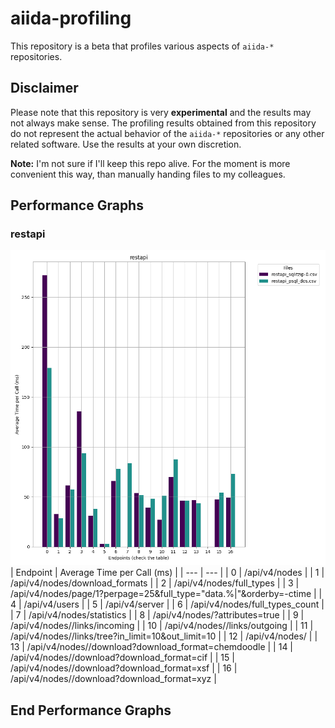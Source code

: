 # aiida-profiling

This repository is a beta that profiles various aspects of `aiida-*` repositories.

## Disclaimer

Please note that this repository is very **experimental** and the results may not always make sense.
The profiling results obtained from this repository do not represent the actual behavior of the `aiida-*` repositories or any other related software. Use the results at your own discretion.

**Note:** I'm not sure if I'll keep this repo alive. For the moment is more convenient this way, than manually handing files to my colleagues.


## Performance Graphs 




### restapi
![](results/performance_graphs/restapi.png)
| Endpoint | Average Time per Call (ms) |
| --- | --- |
| 0 |  /api/v4/nodes |
| 1 |  /api/v4/nodes/download_formats |
| 2 |  /api/v4/nodes/full_types |
| 3 |  /api/v4/nodes/page/1?perpage=25&full_type="data.%|"&orderby=-ctime |
| 4 |  /api/v4/users |
| 5 |  /api/v4/server |
| 6 |  /api/v4/nodes/full_types_count |
| 7 |  /api/v4/nodes/statistics |
| 8 |  /api/v4/nodes/<id>?attributes=true |
| 9 |  /api/v4/nodes/<id>/links/incoming |
| 10 |  /api/v4/nodes/<id>/links/outgoing |
| 11 |  /api/v4/nodes/<id>/links/tree?in_limit=10&out_limit=10 |
| 12 |  /api/v4/nodes/<id> |
| 13 |  /api/v4/nodes/<id>/download?download_format=chemdoodle |
| 14 |  /api/v4/nodes/<id>/download?download_format=cif |
| 15 |  /api/v4/nodes/<id>/download?download_format=xsf |
| 16 |  /api/v4/nodes/<id>/download?download_format=xyz |


## End Performance Graphs